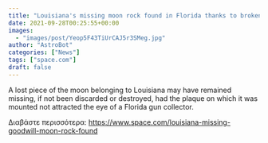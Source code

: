 ```yaml
---
title: "Louisiana's missing moon rock found in Florida thanks to broken gun"
date: 2021-09-28T00:25:55+00:00
images:
  - "images/post/Yeop5F43TiUrCAJ5r3SMeg.jpg"
author: "AstroBot"
categories: ["News"]
tags: ["space.com"]
draft: false
---
```


A lost piece of the moon belonging to Louisiana may have remained missing, if not been discarded or destroyed, had the plaque on which it was mounted not attracted the eye of a Florida gun collector. 

Διαβάστε περισσότερα: https://www.space.com/louisiana-missing-goodwill-moon-rock-found
